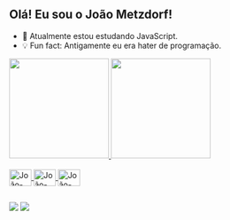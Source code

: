 ## Olá! Eu sou o João Metzdorf!

- 🌱 Atualmente estou estudando JavaScript.
- 💡 Fun fact: Antigamente eu era hater de programação.

<div>
  <a href="https://github.com/joaometzdorf">
    <img height="180em" src="https://github-readme-stats.vercel.app/api?username=joaometzdorf&count_private=true&show_icons=true&theme=omni"/>
    <img height="180em" src="https://github-readme-stats.vercel.app/api/top-langs/?username=joaometzdorf&layout=compact&hide=sass,scss&theme=omni"/>
</div>
<div style="display: inline_block"><br>
  <img align="center" alt="João-HTML" height="30" width="40" src="https://cdn.jsdelivr.net/gh/devicons/devicon/icons/html5/html5-original.svg">
  <img align="center" alt="João-CSS" height="30" width="40" src="https://cdn.jsdelivr.net/gh/devicons/devicon/icons/css3/css3-original.svg">
  <img align="center" alt="João-JavaScript" height="30" width="40" src="https://cdn.jsdelivr.net/gh/devicons/devicon/icons/javascript/javascript-original.svg">
</div>

##

<div>
  <a href="mailto:joaovictormetzdorf@gmail.com" target="_blank"><img src="https://img.shields.io/badge/Gmail-D14836?style=for-the-badge&logo=gmail&logoColor=white" target="blank"></a>
  <a href="https://www.instagram.com/joaocenk" target="_blank"><img src="https://img.shields.io/badge/Instagram-E4405F?style=for-the-badge&logo=instagram&logoColor=white" target="blank"></a>
</div>
